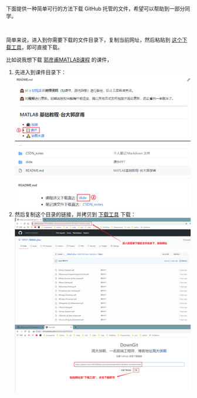 下面提供一种简单可行的方法下载 GitHub 托管的文件，希望可以帮助到一部分同学。

<br>

简单来说，进入到你需要下载的文件目录下，复制当前网址，然后粘贴到 [这个下载工具](http://zhoudaxiaa.gitee.io/downgit/#/home)，即可直接下载。

比如说我想下载 [郭彦甫MATLAB课程](./MATLAB-Base-YanfuKuo/) 的课件，

1. 先进入到课件目录下：
   ![进入需要下载的文件目录下](./images/find_file.png)
2. 然后复制这个目录的链接，并拷贝到 [下载工具](http://zhoudaxiaa.gitee.io/downgit/#/home) 下载：
   ![拷贝链接并下载](./images/copyURL_download.png)